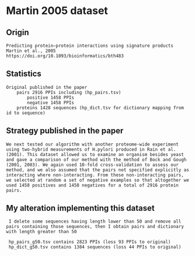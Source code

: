 # Martin 2005 dataset

## Origin
    
    Predicting protein–protein interactions using signature products
    Martin et al., 2005
    https://doi.org/10.1093/bioinformatics/bth483

## Statistics
    
    Original published in the paper
        pairs 2916 PPIs including (hp_pairs.tsv)
            positive 1458 PPIs
            negative 1458 PPIs
        proteins 1428 sequences (hp_dict.tsv for dictionary mapping from id to sequence)
        


## Strategy published in the paper

    We next tested our algorithm with another proteome-wide experiment using two-hybrid measurements of H.pylori produced in Rain et al. (2001). This dataset allowed us to examine an organism besides yeast and gave a comparison of our method with the method of Bock and Gough (2001, 2003). We again used 10-fold cross-validation to assess our method, and we also assumed that the pairs not specified explicitly as interacting where non-interacting. From these non-interacting pairs, we selected at random a set of negative examples so that altogether we used 1458 positives and 1458 negatives for a total of 2916 protein pairs.

## My alteration implementing this dataset

     I delete some sequences having length lower than 50 and remove all pairs containing those sequences, then I obtain pairs and dictionary with length greater than 50

     hp_pairs_g50.tsv contains 2823 PPIs (loss 93 PPIs to original)
     hp_dict_g50.tsv contains 1384 sequences (loss 44 PPIs to original)

